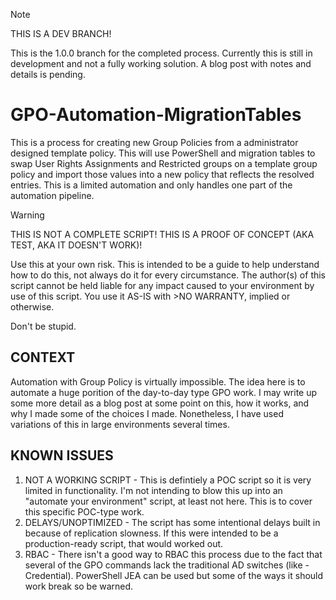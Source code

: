 >[!NOTE]  
>THIS IS A DEV BRANCH!
>
>This is the 1.0.0 branch for the completed process. Currently this is still in development and not a fully working solution.
>A blog post with notes and details is pending. 
>
 
# GPO-Automation-MigrationTables
This is a process for creating new Group Policies from a administrator designed template policy. This will use PowerShell and migration tables to swap User Rights Assignments and Restricted groups on a template group policy and import those values into a new policy that reflects the resolved entries. This is a limited automation and only handles one part of the automation pipeline.

>[!WARNING]  
>THIS IS NOT A COMPLETE SCRIPT! THIS IS A PROOF OF CONCEPT (AKA TEST, AKA IT DOESN'T WORK)!
>
>Use this at your own risk. This is intended to be a guide to help understand how to do this, not always do it for every circumstance. The author(s) of this script cannot be held liable for any impact caused to your environment by use of this script. You use it AS-IS with >NO WARRANTY, implied or otherwise.
>
>Don't be stupid.


## CONTEXT
Automation with Group Policy is virtually impossible. The idea here is to automate a huge porition of the day-to-day type GPO work. I may write up some more detail as a blog post at some point on this, how it works, and why I made some of the choices I made. Nonetheless, I have used variations of this in large environments several times. 

## KNOWN ISSUES
1. NOT A WORKING SCRIPT - This is defintiely a POC script so it is very limited in functionality. I'm not intending to blow this up into an "automate your environment" script, at least not here. This is to cover this specific POC-type work.
2. DELAYS/UNOPTIMIZED - The script has some intentional delays built in because of replication slowness. If this were intended to be a production-ready script, that would worked out.
3. RBAC - There isn't a good way to RBAC this process due to the fact that several of the GPO commands lack the traditional AD switches (like -Credential). PowerShell JEA can be used but some of the ways it should work break so be warned.

<!-- 
RAW NOTES - NOT MEANT FOR PRIME-TIME, yet. 
User Rights Assignments
1. Create GPO named zTEMPLATE-SERVERS-USER-RIGHTS
2. Modify basic template settings
	Under Details Tab \ Click drop down for "GPO Status" and choose "User Configuration Settings Disabled". 
	Click OK
3. Edit the GPO
4. Expand Computer Configuration \ Policies \ Windows Settings \ Security Settings \ Local Policies.
5. D-Click on "User Rights Assignments"
6. For each setting you wish to configure via Group Policy double click the setting.
7. in the "Define these policy settings" dialog click on "Add User or Group".
8. Add the default system users (for example, Administrators should almost be added to everything). 
	Check MS baselines or check the Explain tab for details here.
9. Click "Add User or Group". In the text field enter X_[RIGHT]_GROUP.
10. Click OK.
11. Repeat the above steps for each permission needing delegated. 
12. Close out of Group Policy Mangement Console

Restricted Groups
1. Create GPO named zTEMPLATE-SERVERS-USER-RIGHTS
2. Modify basic template settings
	Under Details Tab \ Click drop down for "GPO Status" and choose "User Configuration Settings Disabled". 
	Click OK
3. Edit the GPO
4. Expand Computer Configuration \ Policies \ Windows Settings \ Security Settings \ Local Policies.
5. D-Click "Restricted Groups".
6. Right-Click in the white space. Choose "Add Group".
7. In the text field enter X_[RIGHT]_GROUP.
8. Click OK.
9. In the "Configure Membership" pop up, click Add next to "This group is a member of". 
10. Enter the system-level group the group would be nested into.
	Administrators and Remote Desktop Users
11. Click OK.
12. Repeat the above steps for each permission needing delegated. 
13. Close out of Group Policy Mangement Console

NOTE: I highly recommend adding a "Template version" item to the comments of each GPO template done this way.

Create a Migration Table
1. Launch GPMC.
2. Expand "Group Policy Objects".
3. Right-Click "Group Policy Objects" \ Choose "Open Migration Table Editor".
4. Tools \ Populate from GPO 
5. Select the policy you created earlier (e.g., zTEMPLATE-SERVERS-USER-RIGHTS).
6. Click "OK".
7. Locate each item you added that has your variable prefix (mine is X_). 
8. For each one of your added items. Set the "Destination Name" field to be V_[ITEM_NAME].
	For example: X_LOCAL_ADMIN_GROUP would have a destination name of "V_LOCAL_ADMIN_GROUP".
9. Remove an superfluous entries (ones that aren't domain specific). 
10. Click File \ Save As. 
11. Name the migration table "zTEMPLATE-SERVERS-USER-RIGHTS.migtable".
12. Click "Save". Save it to the desktop.

Create a Backup of the Template GPO
1. Launch GPMC.
2. Expand "Group Policy Objects".
3. Right-Click "Group Policy Objects" \ Choose the policy you created above.
4. R-CLick the group policy \ Choose "Back Up...".
5. Click "Browse" \ Find the directory you stored the migration table in.
6. Click "Back Up".
7. Confirm it was successful.
8. Click OK.
9. Exit GPMC.
10. Locate the backup wherever you stored it and open its folder in File Explorer.
	Backed Up GPOs have a GUID for their folder name.
11. Right-Click in the space after "gpreport" \ New "Text Document".
12. Rename the text document after the policy name. This is for ease of use searching later. 
13. In file explorer, go back one level to the folder with the GPO folder and the migration table. 
11. Zip the two files together and save the Zip as the name of the GPO. Store this for distribution.

Modify the Migration Table
1. Launch GPMC.
2. Expand "Group Policy Objects".
3. Right-Click "Group Policy Objects" \ Choose "Open Migration Table Editor".
4. File \ Open \ Locate the migration table.
5. Change the relevent "Destination Name" fields to the name of the in-domain group you are trying to grant access to.
6. File \ Save.
7. Exit the Migration Table Editor. 

Import a GPO (Manual Steps)
1. Launch GPMC.
2. 2. Expand "Group Policy Objects".
3. Right-Click "Group Policy Objects" \ New
4. Specify a name of the new policy. (e.g., User Rights - Test Servers Policy".
5. Locate the new GPO under "Group Policy Objects".
6. Right-Click the policy \ Choose "Import Settings".
7. Click NEXT.
8. If you're doing this on a production policy or one whose settings you don't want to lose, back up the existing GPO. Otherwise, click NEXT.
9. Browse to the backup folder. You only need to go to the directory the whole GPO backup folder is on.
10. Click NEXT.
11. Find and choose the correct backed up GPO. 
12. Click NEXT.
13. Click NEXT.
14. On the "Migrating References" page, choose "Using this migration table to map them in the destinaton GPO"
15. Browse to the location of the migration table. 
	It will default to the same parent folder as the backup. (This is why I store them side by side). 
16. Click NEXT.
17. Click FINSIH.
18. Wait for settings to import.
19. Click NEXT.
20. In GPMC, review the settings of the GPO you just imported onto. It should have all the settings with the migration table data and the "Details \ GPO Status" should reflect correctly. 

16. 
-->
